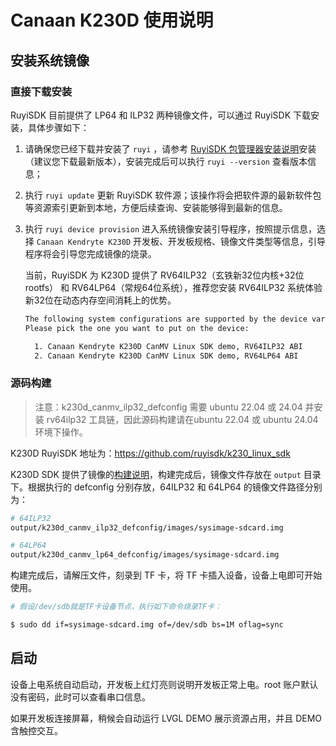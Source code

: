 # Canaan K230D 使用说明

## 安装系统镜像

### 直接下载安装

RuyiSDK 目前提供了 LP64 和 ILP32 两种镜像文件，可以通过 RuyiSDK 下载安装，具体步骤如下：

1. 请确保您已经下载并安装了 `ruyi` ，请参考 [RuyiSDK 包管理器安装说明](https://ruyisdk.org/docs/Package-Manager/installation)安装（建议您下载最新版本），安装完成后可以执行 `ruyi --version` 查看版本信息；
2. 执行 `ruyi update` 更新 RuyiSDK 软件源；该操作将会把软件源的最新软件包等资源索引更新到本地，方便后续查询、安装能够得到最新的信息。
3. 执行 `ruyi device provision` 进入系统镜像安装引导程序，按照提示信息，选择 `Canaan Kendryte K230D` 开发板、开发板规格、镜像文件类型等信息，引导程序将会引导您完成镜像的烧录。

   当前，RuyiSDK 为 K230D 提供了 RV64ILP32（玄铁新32位内核+32位rootfs） 和 RV64LP64（常规64位系统），推荐您安装 RV64ILP32 系统体验新32位在动态内存空间消耗上的优势。

   ```bash
   The following system configurations are supported by the device variant you have chosen. 
   Please pick the one you want to put on the device:

     1. Canaan Kendryte K230D CanMV Linux SDK demo, RV64ILP32 ABI
     2. Canaan Kendryte K230D CanMV Linux SDK demo, RV64LP64 ABI

   ```

### 源码构建

> 注意：k230d_canmv_ilp32_defconfig 需要 ubuntu 22.04 或 24.04 并安装 rv64ilp32 工具链，因此源码构建请在ubuntu 22.04 或 ubuntu 24.04 环境下操作。

K230D RuyiSDK 地址为：https://github.com/ruyisdk/k230_linux_sdk

K230D SDK 提供了镜像的[构建说明](https://github.com/ruyisdk/k230_linux_sdk/blob/dev/README_zh.md)，构建完成后，镜像文件存放在 `output` 目录下。根据执行的 defconfig 分别存放，64ILP32 和 64LP64 的镜像文件路径分别为：

```bash
# 64ILP32
output/k230d_canmv_ilp32_defconfig/images/sysimage-sdcard.img

# 64LP64
output/k230d_canmv_lp64_defconfig/images/sysimage-sdcard.img
```

构建完成后，请解压文件，刻录到 TF 卡，将 TF 卡插入设备，设备上电即可开始使用。

```bash
# 假设/dev/sdb就是TF卡设备节点，执行如下命令烧录TF卡：

$ sudo dd if=sysimage-sdcard.img of=/dev/sdb bs=1M oflag=sync
```

## 启动

设备上电系统自动启动，开发板上红灯亮则说明开发板正常上电。root 账户默认没有密码，此时可以查看串口信息。

如果开发板连接屏幕，稍候会自动运行 LVGL DEMO 展示资源占用，并且 DEMO 含触控交互。

